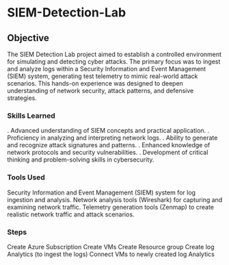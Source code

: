 # SIEM-Detection-Lab

## Objective

The SIEM Detection Lab project aimed to establish a controlled environment for simulating and detecting cyber attacks. The primary focus was to ingest and analyze logs within a Security Information and Event Management (SIEM) system, generating test telemetry to mimic real-world attack scenarios. This hands-on experience was designed to deepen understanding of network security, attack patterns, and defensive strategies.

### Skills Learned

. Advanced understanding of SIEM concepts and practical application.
. Proficiency in analyzing and interpreting network logs.
. Ability to generate and recognize attack signatures and patterns.
. Enhanced knowledge of network protocols and security vulnerabilities.
. Development of critical thinking and problem-solving skills in cybersecurity.

### Tools Used

Security Information and Event Management (SIEM) system for log ingestion and analysis.
Network analysis tools (Wireshark) for capturing and examining network traffic.
Telemetry generation tools (Zenmap) to create realistic network traffic and attack scenarios.

### Steps

Create Azure Subscription
Create VMs
Create Resource group 
Create log Analytics (to ingest the logs)
Connect VMs to newly created log Analytics



